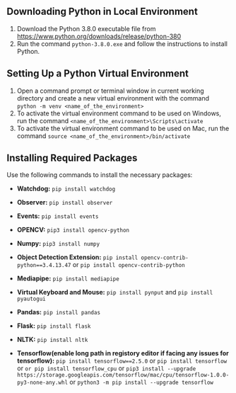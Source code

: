 ## Downloading Python in Local Environment

1. Download the Python 3.8.0 executable file from https://www.python.org/downloads/release/python-380
2. Run the command `python-3.8.0.exe` and follow the instructions to install Python.


## Setting Up a Python Virtual Environment

1. Open a command prompt or terminal window in current working directory and create a new virtual environment with the command `python -m venv <name_of_the_environment>`
2. To activate the virtual environment command to be used on Windows, run the command `<name_of_the_environment>\Scripts\activate`
3. To activate the virtual environment command to be used on Mac, run the command `source <name_of_the_environment>/bin/activate`

## Installing Required Packages

Use the following commands to install the necessary packages:

- **Watchdog:** `pip install watchdog`
- **Observer:** `pip install observer`
- **Events:** `pip install events`
- **OPENCV:** `pip3 install opencv-python`
- **Numpy:** `pip3 install numpy`
- **Object Detection Extension:** `pip install opencv-contrib-python==3.4.13.47` or `pip install opencv-contrib-python`
- **Mediapipe:** `pip install mediapipe`
- **Virtual Keyboard and Mouse:** `pip install pynput`  and `pip install pyautogui` 
- **Pandas:** `pip install pandas`
- **Flask:** `pip install flask`
- **NLTK:** `pip install nltk`


- **Tensorflow(enable long path in registory editor if facing any issues for tensorflow):** `pip install tensorflow==2.5.0`  or `pip install tensorflow` or `or pip install tensorflow_cpu` or `pip3 install --upgrade https://storage.googleapis.com/tensorflow/mac/cpu/tensorflow-1.0.0-py3-none-any.whl` or `python3 -m pip install --upgrade tensorflow`
